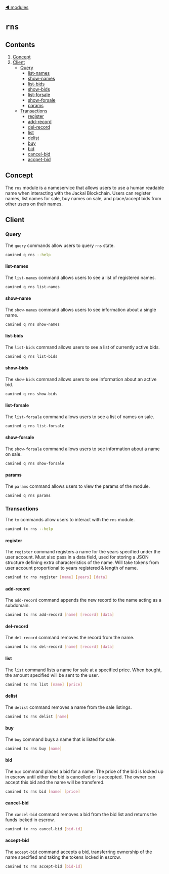 <!--
order: 0
title: RNS Overview
parent:
  title: "rns"
-->
[◀ modules](/x/README.md)

# `rns`

## Contents
1. [Concept](#concept)
2. [Client](#client)
    + [Query](#query)
        + [list-names](#list-names)
        + [show-names](#show-names)
        + [list-bids](#list-bids)
        + [show-bids](#show-bids)
        + [list-forsale](#list-forsale)
        + [show-forsale](#show-forsale)
        + [params](#params)
    + [Transactions](#transactions)
        + [register](#register)
        + [add-record](#add-record)
        + [del-record](#del-record)
        + [list](#list)
        + [delist](#delist)
        + [buy](#buy)
        + [bid](#bid)
        + [cancel-bid](#cancel-bid)
        + [accpet-bid](#accept-bid)


## Concept
The `rns` module is a nameservice that allows users to use a human readable name when interacting with the Jackal Blockchain. Users can register names, list names for sale, buy names on sale, and place/accept bids from other users on their names.

## Client
### Query
The `query` commands allow users to query `rns` state.
```sh
canined q rns --help
```
#### list-names
The `list-names` command allows users to see a list of registered names.
```sh
canined q rns list-names
``` 
#### show-name
The `show-names` command allows users to see information about a single name.
```sh
canined q rns show-names
``` 
#### list-bids
The `list-bids` command allows users to see a list of currently active bids.
```sh
canined q rns list-bids
```
#### show-bids
The `show-bids` command allows users to see information about an active bid.
```sh
canined q rns show-bids
```
#### list-forsale
The `list-forsale` command allows users to see a list of names on sale.
```sh
canined q rns list-forsale
```
#### show-forsale
The `show-forsale` command allows users to see information about a name on sale.
```sh
canined q rns show-forsale
```
#### params
The `params` command allows users to view the params of the module.
```sh
canined q rns params
```

### Transactions
The `tx` commands allow users to interact with the `rns` module.
```sh
canined tx rns --help
```
#### register
The `register` command registers a name for the years specified under the user account. Must also pass in a data field, used for storing a JSON structure defining extra characteristics of the name. Will take tokens from user account proportional to years registered & length of name.
```sh
canined tx rns register [name] [years] [data]
```
#### add-record
The `add-record` command appends the new record to the name acting as a subdomain.
```sh
canined tx rns add-record [name] [record] [data]
```
#### del-record
The `del-record` command removes the record from the name.
```sh
canined tx rns del-record [name] [record] [data]
```
#### list
The `list` command lists a name for sale at a specified price. When bought, the amount specified will be sent to the user.
```sh
canined tx rns list [name] [price]
```
#### delist
The `delist` command removes a name from the sale listings.
```sh
canined tx rns delist [name]
```
#### buy
The `buy` command buys a name that is listed for sale.
```sh
canined tx rns buy [name]
```
#### bid
The `bid` command places a bid for a name. The price of the bid is locked up in escrow until either the bid is cancelled or is accepted. The owner can accept this bid and the name will be transfered.
```sh
canined tx rns bid [name] [price]
```
#### cancel-bid
The `cancel-bid` command removes a bid from the bid list and returns the funds locked in escrow.
```sh
canined tx rns cancel-bid [bid-id]
```
#### accept-bid
The `accept-bid` command accepts a bid, transferring ownership of the name specified and taking the tokens locked in escrow.
```sh
canined tx rns accept-bid [bid-id]
```